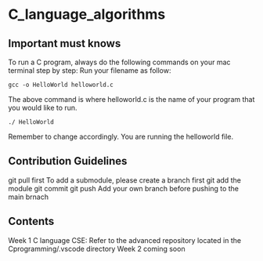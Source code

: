 # C_language_algorithms

## Important must knows 
To run a C program, always do the following commands on your mac terminal step by step: 
Run your filename as follow:

    gcc -o HelloWorld helloworld.c 
    
The above command is where helloworld.c is the name of your program that you would like to run.

    ./ HelloWorld 
    
Remember to change accordingly. You are running the helloworld file.


## Contribution Guidelines
git pull first
To add a submodule, please create a branch first 
git add the module
git commit 
git push 
Add your own branch before pushing to the main brnach

## Contents 
Week 1 C language CSE: Refer to the advanced repository located in the Cprogramming/.vscode directory 
Week 2 coming soon
